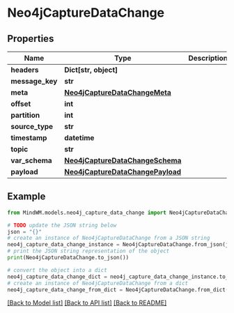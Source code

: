# Neo4jCaptureDataChange


## Properties

Name | Type | Description | Notes
------------ | ------------- | ------------- | -------------
**headers** | **Dict[str, object]** |  | 
**message_key** | **str** |  | 
**meta** | [**Neo4jCaptureDataChangeMeta**](Neo4jCaptureDataChangeMeta.md) |  | 
**offset** | **int** |  | 
**partition** | **int** |  | 
**source_type** | **str** |  | 
**timestamp** | **datetime** |  | 
**topic** | **str** |  | 
**var_schema** | [**Neo4jCaptureDataChangeSchema**](Neo4jCaptureDataChangeSchema.md) |  | 
**payload** | [**Neo4jCaptureDataChangePayload**](Neo4jCaptureDataChangePayload.md) |  | 

## Example

```python
from MindWM.models.neo4j_capture_data_change import Neo4jCaptureDataChange

# TODO update the JSON string below
json = "{}"
# create an instance of Neo4jCaptureDataChange from a JSON string
neo4j_capture_data_change_instance = Neo4jCaptureDataChange.from_json(json)
# print the JSON string representation of the object
print(Neo4jCaptureDataChange.to_json())

# convert the object into a dict
neo4j_capture_data_change_dict = neo4j_capture_data_change_instance.to_dict()
# create an instance of Neo4jCaptureDataChange from a dict
neo4j_capture_data_change_from_dict = Neo4jCaptureDataChange.from_dict(neo4j_capture_data_change_dict)
```
[[Back to Model list]](../README.md#documentation-for-models) [[Back to API list]](../README.md#documentation-for-api-endpoints) [[Back to README]](../README.md)


